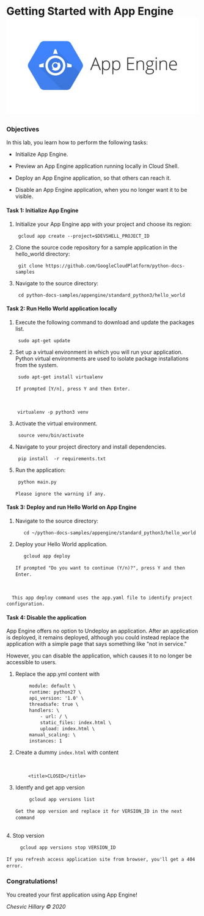 # Getting Started with App Engine <img src="https://github.com/lordgape/GCP/blob/master/img/app-engine.jpg" />


### Objectives
In this lab, you learn how to perform the following tasks:

- Initialize App Engine.

- Preview an App Engine application running locally in Cloud Shell.

- Deploy an App Engine application, so that others can reach it.

- Disable an App Engine application, when you no longer want it to be visible.

#### Task 1: Initialize App Engine

1. Initialize your App Engine app with your project and choose its region:

        gcloud app create --project=$DEVSHELL_PROJECT_ID
    
    
2. Clone the source code repository for a sample application in the hello_world directory:

        git clone https://github.com/GoogleCloudPlatform/python-docs-samples

3. Navigate to the source directory:

        cd python-docs-samples/appengine/standard_python3/hello_world
    
#### Task 2: Run Hello World application locally

1. Execute the following command to download and update the packages list.

        sudo apt-get update
    
2. Set up a virtual environment in which you will run your application. Python virtual environments are used to isolate package installations from the system.

        sudo apt-get install virtualenv
    
    ``` If prompted [Y/n], press Y and then Enter. ```
 <br/>   
        
        virtualenv -p python3 venv
    
3. Activate the virtual environment.

        source venv/bin/activate
    
4. Navigate to your project directory and install dependencies.

        pip install  -r requirements.txt
    
5. Run the application:

        python main.py
    
    ``` Please ignore the warning if any. ```
   
  #### Task 3: Deploy and run Hello World on App Engine
  
  1. Navigate to the source directory:
  
            cd ~/python-docs-samples/appengine/standard_python3/hello_world
  
  2. Deploy your Hello World application. 
  
            gcloud app deploy
      
      
      ``` If prompted "Do you want to continue (Y/n)?", press Y and then Enter. ```
 <br/>

      This app deploy command uses the app.yaml file to identify project configuration.
      
      
#### Task 4: Disable the application
      
App Engine offers no option to Undeploy an application. After an application is deployed, it remains deployed, although you could instead replace the application with a simple page that says something like "not in service."

However, you can disable the application, which causes it to no longer be accessible to users. 

1. Replace the app.yml content with
    
            module: default \
            runtime: python27 \
            api_version: '1.0' \
            threadsafe: true \
            handlers: \
                - url: / \
                static_files: index.html \
                upload: index.html \
            manual_scaling: \ 
            instances: 1
  
2. Create a dummy ```index.html``` with content
<br>
        
            <title>CLOSED</title>
    
3. Identfy and get app version

            gcloud app versions list
    
    ```Get the app version and replace it for VERSION_ID in the next command```
<br />  
4. Stop version

         gcloud app versions stop VERSION_ID
    
   ``` If you refresh access application site from browser, you'll get a 404 error. ```
   
### Congratulations!
You created your first application using App Engine!

<em>Chesvic Hillary &copy; 2020 </em>
   
  
  

    
